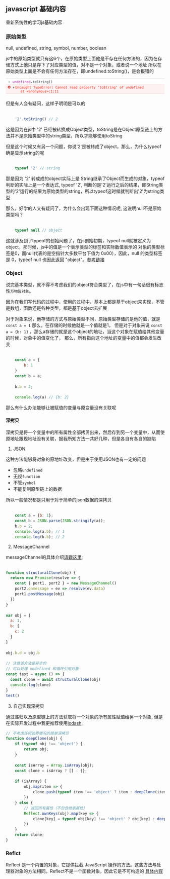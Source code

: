 ## javascript 基础内容

重新系统性的学习js基础内容

### 原始类型

null, undefined, string, symbol, number, boolean

js中的原始类型就只有这6个，在原始类型上面他是不存在任何方法的，因为在存储方式上他只是存下了对应类型的值，对不是一个对象，或者说一个地址
所以在原始类型上面是不会有任何方法存在，即undefined.toString()，是会报错的

![例子](../public/image/1.png)

但是有人会有疑问，这样子明明是可以的

``` javascript

    '2'.toString() // 2

```

这是因为在js中 '2' 已经被转换成Object类型，toString是在Object原型链上的方法并不是原始类型中的string类型，所以才能够使用toString

但是这个时候又有另一个问题，你说'2'是被转成了object，那么，为什么typeof确是显示string的呢

``` javascript

    typeof '2' // string

```

那是因为 '2' 转成成的object实际上是 String继承了Object而生成的对象，typeof 判断的实际上是一个表达式, typeof '2', 判断的是'2'运行之后的结果，即String类型的'2'运行的结果为原始类型的string，所以typeof这时候就判断出'2'为string类型

那么，好学的人又有疑问了，为什么会出现下面这种情况呢, 这说明null不是原始类型吗？

``` javascript

    typeof null // object

```

这就涉及到了typeof的创始问题了，在js创始初期，typeof null就被定义为object，那时候，js中的值是一个表示类型的标签和实际数值表示的
对象的类型标签是0，而null代表的是空指针大多数平台下值为 0x00），因此，null 的类型标签是 0，typeof null 也因此返回 "object"。[参考链接](https://2ality.com/2013/10/typeof-null.html)

### Object

说完基本类型，就不得不考虑我们的object符合类型了，在js中有一句话很有标志性`万物皆对象`。

因为在我们写代码的过程中，使用的过程中，基本上都是基于object来实现，不管是数组，函数还是各种类型，都是基于object去扩展

对于对象来说，他存储的方式与原始类型不同，原始类型存储的是他的值，就是 `const a = 1` 那么，在存储的时候他就是一个值就是1，
但是对于对象来说 `const a = {b: 1}` ，那么a存储的就是这个object的地址，当这个对象在赋值给其他变量的时候，对象中的值变化了，
那么，所有指向这个地址的变量中的值都会发生改变

``` javascript

    const a = {
        b: 1
    }
    const b = a;

    b.b = 2;

    console.log(a) // {b: 2}

```

那么有什么办法能够让被赋值的变量与原变量没有关联呢

#### 深拷贝

深拷贝是将一个变量中的所有属性全部拷贝出来，然后存到另一个变量中，从而使原地址跟现地址没有关联，据我所知方法一共好几种，但是各自有各自的缺陷

1. JSON

这种方法能够将对象的原地址改变，但是由于使用JSON也有一定的问题

- 忽略`undefined`
- 无视`function`
- 不管`symbol`
- 不能复制原型链上的数据

所以一般情况都是只用于对于简单的json数据的深拷贝

``` javascript

    const a = {b: 1};
    const b = JSON.parse(JSON.stringify(a));
    b.b = 2;
    console.log(a.b); // 1
    console.log(b.b); // 2

```

2. MessageChannel

messageChannel的具体介绍[请戳这里](https://developer.mozilla.org/zh-CN/docs/Web/API/MessageChannel);

``` javascript

function structuralClone(obj) {
  return new Promise(resolve => {
    const { port1, port2 } = new MessageChannel()
    port2.onmessage = ev => resolve(ev.data)
    port1.postMessage(obj)
  })
}

var obj = {
  a: 1,
  b: {
    c: 2
  }
}

obj.b.d = obj.b

// 注意该方法是异步的
// 可以处理 undefined 和循环引用对象
const test = async () => {
  const clone = await structuralClone(obj)
  console.log(clone)
}
test()

```

3. 自己实现深拷贝

通过递归以及原型链上的方法获取将一个对象的所有属性赋值给另一个对象, 但是在实际开发过程中我更推荐使用[lodash](https://lodash.com/docs#cloneDeep),

``` javascript
// 不考虑任何边界情况的简单深拷贝
function deepClone(obj) {
    if (typeof obj !== 'object') {
        return obj;
    }

    const isArray = Array.isArray(obj);
    const clone = isArray ? [] : {};

    if (isArray) {
        obj.map(item => {
            clone.push(typeof item !== 'object' ? item : deepClone(item));
        })
    } else {
        // 返回所有属性（不包含继承属性）
        Reflect.ownKeys(obj).map(key => {
            clone[key] = typeof obj[key] !== 'object' ? obj[key] : deepClone(obj[key])
        })
    }
    return clone;
}

```

### Reflct

Reflect 是一个内置的对象，它提供拦截 JavaScript 操作的方法。这些方法与处理器对象的方法相同。Reflect不是一个函数对象，因此它是不可构造的
[具体内容](./reflect.html)
